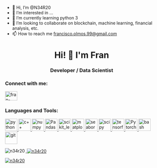- 👋 Hi, I’m @N34R20
- 👀 I’m interested in ...
- 🌱 I’m currently learning python 3 
- 💞️ I’m looking to collaborate on blockchain, machine learning, financial analysis, etc.
- 📫 How to reach me francisco.olmos.99@gmail.com

<!---
N34R20/N34R20 is a ✨ special ✨ repository because its `README.md` (this file) appears on your GitHub profile.
You can click the Preview link to take a look at your changes.
--->

<h1 align="center">Hi! 🤟 I'm Fran</h1>
<h3 align="center">Developer / Data Scientist</h3>


<h3 align="left">Connect with me:</h3>
<p align="left">
<a href="https://www.linkedin.com/in/francisco-olmos-8b79a41a1/" target="blank"><img align="center" src="https://cdn.jsdelivr.net/npm/simple-icons@3.0.1/icons/linkedin.svg" alt="fran-olmos" height="30" width="40" /></a> 

<h3 align="left">Languages and Tools:</h3>
<p align="left"><a href="https://www.python.org" target="_blank"> <img src="https://i1.wp.com/www.inferencelab.com/wp-content/uploads/Python-logo-notext.svg_.png?w=1024" alt="python" width="40" height="40"/> </a><a href="https://es.wikipedia.org/wiki/C%2B%2B" target="_blank"> <img src="https://upload.wikimedia.org/wikipedia/commons/1/18/ISO_C%2B%2B_Logo.svg" alt="c++" width="40" height="40"/> </a> <a href="https://numpy.org/" target="_blank"> <img src="https://upload.wikimedia.org/wikipedia/commons/3/31/NumPy_logo_2020.svg" alt="numpy" width="40" height="40"/> </a> <a href="https://pandas.pydata.org/" target="_blank"> <img src="https://upload.wikimedia.org/wikipedia/commons/2/22/Pandas_mark.svg" alt="Pandas" width="40" height="40"/> </a> <a href="https://scikit-learn.org/" target="_blank"> <img src="https://upload.wikimedia.org/wikipedia/commons/0/05/Scikit_learn_logo_small.svg" alt="scikit_learn" width="40" height="40"/> </a> <a href="https://matplotlib.org/" target="_blank"> <img src="https://matplotlib.org/3.1.1/_static/logo2_compressed.svg" alt="matplotlib" width="40" height="40"/> </a> <a href="https://seaborn.pydata.org/" target="_blank"> <img src="https://seaborn.pydata.org/_images/logo-tall-lightbg.svg" alt="seaborn" width="40" height="40"/> </a> <a href="https://scipy.org/" target="_blank"> <img src="https://upload.wikimedia.org/wikipedia/commons/b/b2/SCIPY_2.svg" alt="scipy" width="40" height="40"/> </a><a href="https://www.tensorflow.org/" target="_blank"> <img src="https://www.vectorlogo.zone/logos/tensorflow/tensorflow-icon.svg" alt="tensorflow" width="40" height="40"/> </a><a href="https://pytorch.org/" target="_blank"> <img src="[https://upload.wikimedia.org/wikipedia/commons/c/c6/PyTorch_logo_black.svg](https://upload.wikimedia.org/wikipedia/commons/1/10/PyTorch_logo_icon.svg)" alt="Pytorch" width="40" height="40"/> </a><a href="https://es.wikipedia.org/wiki/Bash" target="_blank"> <img src="https://www.vectorlogo.zone/logos/gnu_bash/gnu_bash-icon.svg" alt="bash" width="40" height="40"/> </a> <a href="https://git-scm.com/" target="_blank"> <img src="https://www.vectorlogo.zone/logos/git-scm/git-scm-icon.svg" alt="git" width="40" height="40"/></p>


<p><img align="left" src="https://github-readme-stats.vercel.app/api/top-langs?username=n34r20&show_icons=true&locale=en&layout=compact" alt="n34r20" /></p>

<p>&nbsp;<img align="center" src="https://github-readme-stats.vercel.app/api?username=n34r20&show_icons=true&theme=dark&locale=en" alt="n34r20" /></p>

<p><img align="center" src="https://github-readme-streak-stats.herokuapp.com/?user=n34r20&theme=dark" alt="n34r20" /></p>
